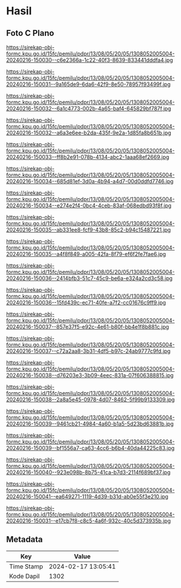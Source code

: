 # Hasil

## Foto C Plano

https://sirekap-obj-formc.kpu.go.id/15fc/pemilu/pdpr/13/08/05/20/05/1308052005004-20240216-150030--c6e2366a-1c22-40f3-8639-833441dddfa4.jpg

https://sirekap-obj-formc.kpu.go.id/15fc/pemilu/pdpr/13/08/05/20/05/1308052005004-20240216-150031--9a165de9-6da6-42f9-8e50-78957f93499f.jpg

https://sirekap-obj-formc.kpu.go.id/15fc/pemilu/pdpr/13/08/05/20/05/1308052005004-20240216-150032--6a1c4773-002b-4a65-baf4-645829bf787f.jpg

https://sirekap-obj-formc.kpu.go.id/15fc/pemilu/pdpr/13/08/05/20/05/1308052005004-20240216-150032--a6a3e6ee-b2da-435f-9e2a-1d85fa8b651b.jpg

https://sirekap-obj-formc.kpu.go.id/15fc/pemilu/pdpr/13/08/05/20/05/1308052005004-20240216-150033--ff8b2e91-078b-4134-abc2-1aaa68ef2669.jpg

https://sirekap-obj-formc.kpu.go.id/15fc/pemilu/pdpr/13/08/05/20/05/1308052005004-20240216-150034--685d81ef-3d0a-4b94-a4d7-00d0ddfd7746.jpg

https://sirekap-obj-formc.kpu.go.id/15fc/pemilu/pdpr/13/08/05/20/05/1308052005004-20240216-150034--e274e2f4-0bc4-4ceb-83af-068edbd93f8f.jpg

https://sirekap-obj-formc.kpu.go.id/15fc/pemilu/pdpr/13/08/05/20/05/1308052005004-20240216-150035--ab331ee8-fcf9-43b8-85c2-b94c15487221.jpg

https://sirekap-obj-formc.kpu.go.id/15fc/pemilu/pdpr/13/08/05/20/05/1308052005004-20240216-150035--a4f8f849-a005-42fa-8f79-ef6f2fe7fae6.jpg

https://sirekap-obj-formc.kpu.go.id/15fc/pemilu/pdpr/13/08/05/20/05/1308052005004-20240216-150036--2414bfb3-51c7-45c9-be6a-e324a2cd3c58.jpg

https://sirekap-obj-formc.kpu.go.id/15fc/pemilu/pdpr/13/08/05/20/05/1308052005004-20240216-150036--15fd439c-ec71-40fe-a7f2-cc01676c9ff9.jpg

https://sirekap-obj-formc.kpu.go.id/15fc/pemilu/pdpr/13/08/05/20/05/1308052005004-20240216-150037--857e37f5-e92c-4e61-b80f-bb4e1f8b881c.jpg

https://sirekap-obj-formc.kpu.go.id/15fc/pemilu/pdpr/13/08/05/20/05/1308052005004-20240216-150037--c72a2aa8-3b31-4df5-b97c-24ab9777c9fd.jpg

https://sirekap-obj-formc.kpu.go.id/15fc/pemilu/pdpr/13/08/05/20/05/1308052005004-20240216-150038--d76203e3-3b09-4eec-831a-07f606388815.jpg

https://sirekap-obj-formc.kpu.go.id/15fc/pemilu/pdpr/13/08/05/20/05/1308052005004-20240216-150038--2a8a5e45-0978-4d07-8462-5f99b9133309.jpg

https://sirekap-obj-formc.kpu.go.id/15fc/pemilu/pdpr/13/08/05/20/05/1308052005004-20240216-150039--9461cb21-4984-4a60-b1a5-5d23bd63881b.jpg

https://sirekap-obj-formc.kpu.go.id/15fc/pemilu/pdpr/13/08/05/20/05/1308052005004-20240216-150039--bf1556a7-ca63-4cc6-b6b4-40da44225c83.jpg

https://sirekap-obj-formc.kpu.go.id/15fc/pemilu/pdpr/13/08/05/20/05/1308052005004-20240216-150040--923e098b-8b75-41ca-b7d3-2114f689bf37.jpg

https://sirekap-obj-formc.kpu.go.id/15fc/pemilu/pdpr/13/08/05/20/05/1308052005004-20240216-150041--ea649271-1119-4d39-b31d-ab0e55f3e210.jpg

https://sirekap-obj-formc.kpu.go.id/15fc/pemilu/pdpr/13/08/05/20/05/1308052005004-20240216-150031--e17cb7f8-c8c5-4a6f-932c-40c5d373935b.jpg


## Metadata

| Key        | Value               |
| ---------- | ------------------- |
| Time Stamp | 2024-02-17 13:05:41 |
| Kode Dapil | 1302                |



